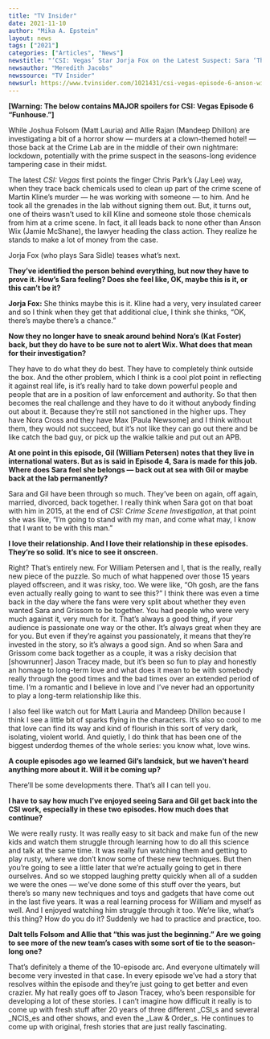 ```yaml
---
title: "TV Insider"
date: 2021-11-10
author: "Mika A. Epstein"
layout: news
tags: ["2021"]
categories: ["Articles", "News"]
newstitle: "‘CSI: Vegas’ Star Jorja Fox on the Latest Suspect: Sara ‘Thinks Maybe This Is It’"
newsauthor: "Meredith Jacobs"
newssource: "TV Insider"
newsurl: https://www.tvinsider.com/1021431/csi-vegas-episode-6-anson-wix-suspect-evidence-tampering-jorja-fox/
---
```


**[Warning: The below contains MAJOR spoilers for CSI: Vegas Episode 6 “Funhouse.”]**

While Joshua Folsom (Matt Lauria) and Allie Rajan (Mandeep Dhillon) are investigating a bit of a horror show — murders at a clown-themed hotel! — those back at the Crime Lab are in the middle of their own nightmare: lockdown, potentially with the prime suspect in the seasons-long evidence tampering case in their midst.

The latest _CSI: Vegas_ first points the finger Chris Park’s (Jay Lee) way, when they trace back chemicals used to clean up part of the crime scene of Martin Kline’s murder — he was working with someone — to him. And he took all the grenades in the lab without signing them out. But, it turns out, one of theirs wasn’t used to kill Kline and someone stole those chemicals from him at a crime scene. In fact, it all leads back to none other than Anson Wix (Jamie McShane), the lawyer heading the class action. They realize he stands to make a lot of money from the case.

Jorja Fox (who plays Sara Sidle) teases what’s next.

**They’ve identified the person behind everything, but now they have to prove it. How’s Sara feeling? Does she feel like, OK, maybe this is it, or this can’t be it?**

**Jorja Fox:** She thinks maybe this is it. Kline had a very, very insulated career and so I think when they get that additional clue, I think she thinks, “OK, there’s maybe there’s a chance.”

**Now they no longer have to sneak around behind Nora’s (Kat Foster) back, but they do have to be sure not to alert Wix. What does that mean for their investigation?**

They have to do what they do best. They have to completely think outside the box. And the other problem, which I think is a cool plot point in reflecting it against real life, is it’s really hard to take down powerful people and people that are in a position of law enforcement and authority. So that then becomes the real challenge and they have to do it without anybody finding out about it. Because they’re still not sanctioned in the higher ups. They have Nora Cross and they have Max [Paula Newsome] and I think without them, they would not succeed, but it’s not like they can go out there and be like catch the bad guy, or pick up the walkie talkie and put out an APB.

**At one point in this episode, Gil (William Petersen) notes that they live in international waters. But as is said in Episode 4, Sara is made for this job. Where does Sara feel she belongs — back out at sea with Gil or maybe back at the lab permanently?**

Sara and Gil have been through so much. They’ve been on again, off again, married, divorced, back together. I really think when Sara got on that boat with him in 2015, at the end of _CSI: Crime Scene Investigation_, at that point she was like, “I’m going to stand with my man, and come what may, I know that I want to be with this man.”

**I love their relationship. And I love their relationship in these episodes. They’re so solid. It’s nice to see it onscreen.**

Right? That’s entirely new. For William Petersen and I, that is the really, really new piece of the puzzle. So much of what happened over those 15 years played offscreen, and it was risky, too. We were like, “Oh gosh, are the fans even actually really going to want to see this?” I think there was even a time back in the day where the fans were very split about whether they even wanted Sara and Grissom to be together. You had people who were very much against it, very much for it. That’s always a good thing, if your audience is passionate one way or the other. It’s always great when they are for you. But even if they’re against you passionately, it means that they’re invested in the story, so it’s always a good sign. And so when Sara and Grissom come back together as a couple, it was a risky decision that [showrunner] Jason Tracey made, but it’s been so fun to play and honestly an homage to long-term love and what does it mean to be with somebody really through the good times and the bad times over an extended period of time. I’m a romantic and I believe in love and I’ve never had an opportunity to play a long-term relationship like this.

I also feel like watch out for Matt Lauria and Mandeep Dhillon because I think I see a little bit of sparks flying in the characters. It’s also so cool to me that love can find its way and kind of flourish in this sort of very dark, isolating, violent world. And quietly, I do think that has been one of the biggest underdog themes of the whole series: you know what, love wins.

**A couple episodes ago we learned Gil’s landsick, but we haven’t heard anything more about it. Will it be coming up?**

There’ll be some developments there. That’s all I can tell you.

**I have to say how much I’ve enjoyed seeing Sara and Gil get back into the CSI work, especially in these two episodes. How much does that continue?**

We were really rusty. It was really easy to sit back and make fun of the new kids and watch them struggle through learning how to do all this science and talk at the same time. It was really fun watching them and getting to play rusty, where we don’t know some of these new techniques. But then you’re going to see a little later that we’re actually going to get in there ourselves. And so we stopped laughing pretty quickly when all of a sudden we were the ones — we’ve done some of this stuff over the years, but there’s so many new techniques and toys and gadgets that have come out in the last five years. It was a real learning process for William and myself as well. And I enjoyed watching him struggle through it too. We’re like, what’s this thing? How do you do it? Suddenly we had to practice and practice, too.

**Dalt tells Folsom and Allie that “this was just the beginning.” Are we going to see more of the new team’s cases with some sort of tie to the season-long one?**

That’s definitely a theme of the 10-episode arc. And everyone ultimately will become very invested in that case. In every episode we’ve had a story that resolves within the episode and they’re just going to get better and even crazier. My hat really goes off to Jason Tracey, who’s been responsible for developing a lot of these stories. I can’t imagine how difficult it really is to come up with fresh stuff after 20 years of three different _CSI_s and several _NCIS_es and other shows, and even the _Law & Order_s. He continues to come up with original, fresh stories that are just really fascinating.
